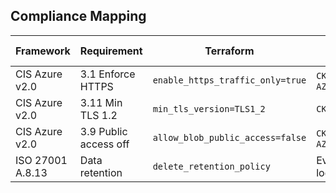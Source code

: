 ## Compliance Mapping
| Framework | Requirement | Terraform | Static Analysis |
|---|---|---|---|
| CIS Azure v2.0 | 3.1 Enforce HTTPS | `enable_https_traffic_only=true` | `CKV_AZURE_43`, `AZU020` |
| CIS Azure v2.0 | 3.11 Min TLS 1.2 | `min_tls_version=TLS1_2` | `CKV_AZURE_44` |
| CIS Azure v2.0 | 3.9 Public access off | `allow_blob_public_access=false` | `CKV_AZURE_33`, `AZU019` |
| ISO 27001 A.8.13 | Data retention | `delete_retention_policy` | Evidence via logs |